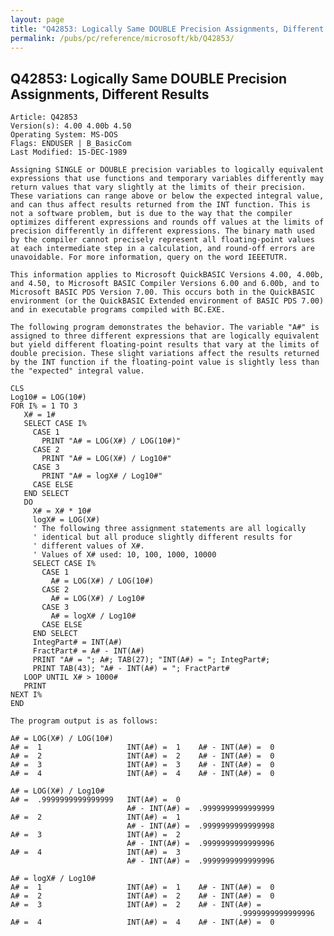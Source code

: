 ```yaml
---
layout: page
title: "Q42853: Logically Same DOUBLE Precision Assignments, Different Results"
permalink: /pubs/pc/reference/microsoft/kb/Q42853/
---
```


## Q42853: Logically Same DOUBLE Precision Assignments, Different Results

	Article: Q42853
	Version(s): 4.00 4.00b 4.50
	Operating System: MS-DOS
	Flags: ENDUSER | B_BasicCom
	Last Modified: 15-DEC-1989
	
	Assigning SINGLE or DOUBLE precision variables to logically equivalent
	expressions that use functions and temporary variables differently may
	return values that vary slightly at the limits of their precision.
	These variations can range above or below the expected integral value,
	and can thus affect results returned from the INT function. This is
	not a software problem, but is due to the way that the compiler
	optimizes different expressions and rounds off values at the limits of
	precision differently in different expressions. The binary math used
	by the compiler cannot precisely represent all floating-point values
	at each intermediate step in a calculation, and round-off errors are
	unavoidable. For more information, query on the word IEEETUTR.
	
	This information applies to Microsoft QuickBASIC Versions 4.00, 4.00b,
	and 4.50, to Microsoft BASIC Compiler Versions 6.00 and 6.00b, and to
	Microsoft BASIC PDS Version 7.00. This occurs both in the QuickBASIC
	environment (or the QuickBASIC Extended environment of BASIC PDS 7.00)
	and in executable programs compiled with BC.EXE.
	
	The following program demonstrates the behavior. The variable "A#" is
	assigned to three different expressions that are logically equivalent
	but yield different floating-point results that vary at the limits of
	double precision. These slight variations affect the results returned
	by the INT function if the floating-point value is slightly less than
	the "expected" integral value.
	
	CLS
	Log10# = LOG(10#)
	FOR I% = 1 TO 3
	   X# = 1#
	   SELECT CASE I%
	     CASE 1
	       PRINT "A# = LOG(X#) / LOG(10#)"
	     CASE 2
	       PRINT "A# = LOG(X#) / Log10#"
	     CASE 3
	       PRINT "A# = logX# / Log10#"
	     CASE ELSE
	   END SELECT
	   DO
	     X# = X# * 10#
	     logX# = LOG(X#)
	     ' The following three assignment statements are all logically
	     ' identical but all produce slightly different results for
	     ' different values of X#.
	     ' Values of X# used: 10, 100, 1000, 10000
	     SELECT CASE I%
	       CASE 1
	         A# = LOG(X#) / LOG(10#)
	       CASE 2
	         A# = LOG(X#) / Log10#
	       CASE 3
	         A# = logX# / Log10#
	       CASE ELSE
	     END SELECT
	     IntegPart# = INT(A#)
	     FractPart# = A# - INT(A#)
	     PRINT "A# = "; A#; TAB(27); "INT(A#) = "; IntegPart#;
	     PRINT TAB(43); "A# - INT(A#) = "; FractPart#
	   LOOP UNTIL X# > 1000#
	   PRINT
	NEXT I%
	END
	
	The program output is as follows:
	
	A# = LOG(X#) / LOG(10#)
	A# =  1                   INT(A#) =  1    A# - INT(A#) =  0
	A# =  2                   INT(A#) =  2    A# - INT(A#) =  0
	A# =  3                   INT(A#) =  3    A# - INT(A#) =  0
	A# =  4                   INT(A#) =  4    A# - INT(A#) =  0
	
	A# = LOG(X#) / Log10#
	A# =  .9999999999999999   INT(A#) =  0
	                          A# - INT(A#) =  .9999999999999999
	A# =  2                   INT(A#) =  1
	                          A# - INT(A#) =  .9999999999999998
	A# =  3                   INT(A#) =  2
	                          A# - INT(A#) =  .9999999999999996
	A# =  4                   INT(A#) =  3
	                          A# - INT(A#) =  .9999999999999996
	
	A# = logX# / Log10#
	A# =  1                   INT(A#) =  1    A# - INT(A#) =  0
	A# =  2                   INT(A#) =  2    A# - INT(A#) =  0
	A# =  3                   INT(A#) =  2    A# - INT(A#) =
	                                                   .9999999999999996
	A# =  4                   INT(A#) =  4    A# - INT(A#) =  0
